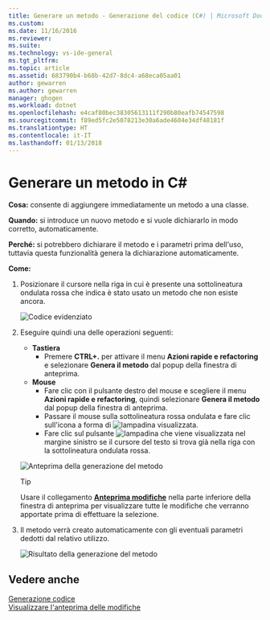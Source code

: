 ```yaml
---
title: Generare un metodo - Generazione del codice (C#) | Microsoft Docs
ms.custom: 
ms.date: 11/16/2016
ms.reviewer: 
ms.suite: 
ms.technology: vs-ide-general
ms.tgt_pltfrm: 
ms.topic: article
ms.assetid: 683790b4-b68b-42d7-8dc4-a68eca05aa01
author: gewarren
ms.author: gewarren
manager: ghogen
ms.workload: dotnet
ms.openlocfilehash: e4caf80bec38305613111f290b80eafb74547598
ms.sourcegitcommit: f89ed5fc2e5078213e30a6ade4604e34df48181f
ms.translationtype: HT
ms.contentlocale: it-IT
ms.lasthandoff: 01/13/2018
---
```

# <a name="generate-a-method-in-c"></a>Generare un metodo in C# #
**Cosa:** consente di aggiungere immediatamente un metodo a una classe. 

**Quando:** si introduce un nuovo metodo e si vuole dichiararlo in modo corretto, automaticamente.  

**Perché:** si potrebbero dichiarare il metodo e i parametri prima dell'uso, tuttavia questa funzionalità genera la dichiarazione automaticamente. 

**Come:**

1. Posizionare il cursore nella riga in cui è presente una sottolineatura ondulata rossa che indica è stato usato un metodo che non esiste ancora.

   ![Codice evidenziato](media/method-highlight-cs.png)

1. Eseguire quindi una delle operazioni seguenti:
   * **Tastiera**
     * Premere **CTRL+.** per attivare il menu **Azioni rapide e refactoring** e selezionare **Genera il metodo** dal popup della finestra di anteprima.
   * **Mouse**
     * Fare clic con il pulsante destro del mouse e scegliere il menu **Azioni rapide e refactoring**, quindi selezionare **Genera il metodo** dal popup della finestra di anteprima.
     * Passare il mouse sulla sottolineatura rossa ondulata e fare clic sull'icona a forma di ![lampadina](media/bulb-cs.png) visualizzata.
     * Fare clic sul pulsante ![lampadina](media/bulb-cs.png) che viene visualizzata nel margine sinistro se il cursore del testo si trova già nella riga con la sottolineatura ondulata rossa.

   ![Anteprima della generazione del metodo](media/method-preview-cs.png)

   >[!TIP]
   >Usare il collegamento [**Anteprima modifiche**](../../ide/preview-changes.md) nella parte inferiore della finestra di anteprima per visualizzare tutte le modifiche che verranno apportate prima di effettuare la selezione.

1. Il metodo verrà creato automaticamente con gli eventuali parametri dedotti dal relativo utilizzo.

   ![Risultato della generazione del metodo](media/method-result-cs.png)

## <a name="see-also"></a>Vedere anche

[Generazione codice](../code-generation-in-visual-studio.md)  
[Visualizzare l'anteprima delle modifiche](../../ide/preview-changes.md)
